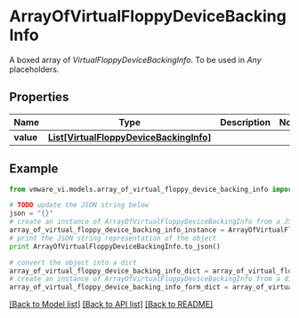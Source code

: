 # ArrayOfVirtualFloppyDeviceBackingInfo

A boxed array of *VirtualFloppyDeviceBackingInfo*. To be used in *Any* placeholders. 

## Properties
Name | Type | Description | Notes
------------ | ------------- | ------------- | -------------
**value** | [**List[VirtualFloppyDeviceBackingInfo]**](VirtualFloppyDeviceBackingInfo.md) |  | 

## Example

```python
from vmware_vi.models.array_of_virtual_floppy_device_backing_info import ArrayOfVirtualFloppyDeviceBackingInfo

# TODO update the JSON string below
json = "{}"
# create an instance of ArrayOfVirtualFloppyDeviceBackingInfo from a JSON string
array_of_virtual_floppy_device_backing_info_instance = ArrayOfVirtualFloppyDeviceBackingInfo.from_json(json)
# print the JSON string representation of the object
print ArrayOfVirtualFloppyDeviceBackingInfo.to_json()

# convert the object into a dict
array_of_virtual_floppy_device_backing_info_dict = array_of_virtual_floppy_device_backing_info_instance.to_dict()
# create an instance of ArrayOfVirtualFloppyDeviceBackingInfo from a dict
array_of_virtual_floppy_device_backing_info_form_dict = array_of_virtual_floppy_device_backing_info.from_dict(array_of_virtual_floppy_device_backing_info_dict)
```
[[Back to Model list]](../README.md#documentation-for-models) [[Back to API list]](../README.md#documentation-for-api-endpoints) [[Back to README]](../README.md)


